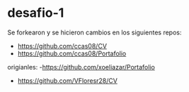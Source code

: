 # desafio-1

Se forkearon y se hicieron cambios en los siguientes repos:
- https://github.com/ccas08/CV
- https://github.com/ccas08/Portafolio

origianles:
-https://github.com/xoeliazar/Portafolio
- https://github.com/VFloresr28/CV
